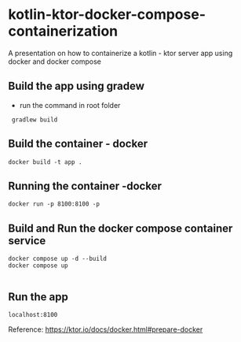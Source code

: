 # kotlin-ktor-docker-compose-containerization

A presentation on how to containerize a kotlin - ktor server app using docker and docker compose

## Build the app using gradew
- run the command in root folder

```
 gradlew build
```
 
## Build the container - docker
 ```
docker build -t app .
 ```

## Running the container -docker 
```
docker run -p 8100:8100 -p
```

## Build and Run the docker compose container service
 
 ```
 docker compose up -d --build
docker compose up
  
 ```
 
## Run the app

 ``` 
 localhost:8100 
 ```

 Reference: https://ktor.io/docs/docker.html#prepare-docker
